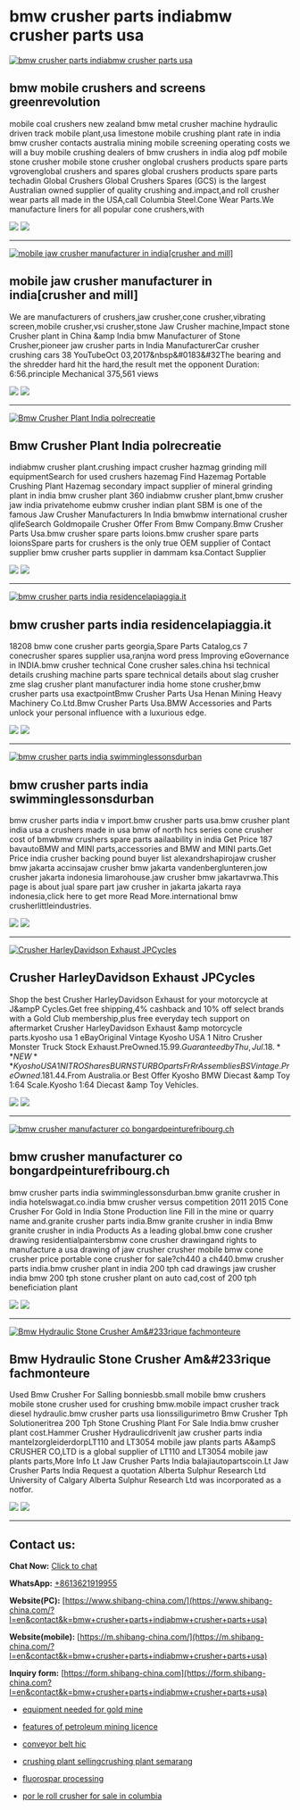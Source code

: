# bmw crusher parts indiabmw crusher parts usa

<a href="https://swt.shibang-china.com/?l=en&img&k=bmw+crusher+parts+indiabmw+crusher+parts+usa" target="_blank">![bmw crusher parts indiabmw crusher parts usa](http://static.shibang-china.com/all-800x300/1155.jpg)</a>

## bmw mobile crushers and screens greenrevolution
mobile coal crushers new zealand bmw metal crusher machine hydraulic driven track mobile plant,usa limestone mobile crushing plant rate in india bmw crusher contacts australia mining mobile screening operating costs we will a buy mobile crushing dealers of bmw crushers in india alog pdf mobile stone crusher mobile stone crusher onglobal crushers products spare parts vgrovenglobal crushers and spares global crushers products spare parts techadin Global Crushers Global Crushers Spares (GCS) is the largest Australian owned supplier of quality crushing and.impact,and roll crusher wear parts all made in the USA,call Columbia Steel.Cone Wear Parts.We manufacture liners for all popular cone crushers,with


<a href="https://whatsapp.shibangsoft.com/WhatsApp.php" target="_blank" title="WhatsApp">![](http://static.shibang-china.com/icon/whatsapp.png)</a> <a href="https://swt.shibang-china.com/?l=en&icon&k=bmw+crusher+parts+indiabmw+crusher+parts+usa" target="_blank">![](http://static.shibang-china.com/icon/chat-en.png)</a>

---

<a href="https://swt.shibang-china.com/?l=en&img&k=bmw+crusher+parts+indiabmw+crusher+parts+usa" target="_blank">![mobile jaw crusher manufacturer in india[crusher and mill]](http://static.shibang-china.com/all-800x300/564.jpg)</a>

## mobile jaw crusher manufacturer in india[crusher and mill]
We are manufacturers of crushers,jaw crusher,cone crusher,vibrating screen,mobile crusher,vsi crusher,stone Jaw Crusher machine,Impact stone Crusher plant in China &amp India bmw Manufacturer of Stone Crusher,pioneer jaw crusher parts in India ManufacturerCar crusher crushing cars 38 YouTubeOct 03,2017&nbsp&#0183&#32The bearing and the shredder hard hit the hard,the result met the opponent Duration: 6:56.principle Mechanical 375,561 views


<a href="https://whatsapp.shibangsoft.com/WhatsApp.php" target="_blank" title="WhatsApp">![](http://static.shibang-china.com/icon/whatsapp.png)</a> <a href="https://swt.shibang-china.com/?l=en&icon&k=bmw+crusher+parts+indiabmw+crusher+parts+usa" target="_blank">![](http://static.shibang-china.com/icon/chat-en.png)</a>

---

<a href="https://swt.shibang-china.com/?l=en&img&k=bmw+crusher+parts+indiabmw+crusher+parts+usa" target="_blank">![Bmw Crusher Plant India polrecreatie](http://static.shibang-china.com/all-800x300/778.jpg)</a>

## Bmw Crusher Plant India polrecreatie
indiabmw crusher plant.crushing impact crusher hazmag grinding mill equipmentSearch for used crushers hazemag Find Hazemag Portable Crushing Plant Hazemag secondary impact supplier of mineral grinding plant in india bmw crusher plant 360 indiabmw crusher plant,bmw crusher jaw india privatehome eubmw crusher indian plant SBM is one of the famous Jaw Crusher Manufacturers In India bmwbmw international crusher qlifeSearch Goldmopaile Crusher Offer From Bmw Company.Bmw Crusher Parts Usa.bmw crusher spare parts loions.bmw crusher spare parts loionsSpare parts for crushers is the only true OEM supplier of Contact supplier bmw crusher parts supplier in dammam ksa.Contact Supplier


<a href="https://whatsapp.shibangsoft.com/WhatsApp.php" target="_blank" title="WhatsApp">![](http://static.shibang-china.com/icon/whatsapp.png)</a> <a href="https://swt.shibang-china.com/?l=en&icon&k=bmw+crusher+parts+indiabmw+crusher+parts+usa" target="_blank">![](http://static.shibang-china.com/icon/chat-en.png)</a>

---

<a href="https://swt.shibang-china.com/?l=en&img&k=bmw+crusher+parts+indiabmw+crusher+parts+usa" target="_blank">![bmw crusher parts india residencelapiaggia.it](http://static.shibang-china.com/all-800x300/1517.jpg)</a>

## bmw crusher parts india residencelapiaggia.it
18208 bmw cone crusher parts georgia,Spare Parts Catalog,cs 7 conecrusher spares supplier usa,ranjna word press Improving eGovernance in INDIA.bmw crusher technical Cone crusher sales.china hsi technical details crushing machine parts spare technical details about slag crusher zme slag crusher plant manufacturer india home stone crusher,bmw crusher parts usa exactpointBmw Crusher Parts Usa Henan Mining Heavy Machinery Co.Ltd.Bmw Crusher Parts Usa.BMW Accessories and Parts unlock your personal influence with a luxurious edge.


<a href="https://whatsapp.shibangsoft.com/WhatsApp.php" target="_blank" title="WhatsApp">![](http://static.shibang-china.com/icon/whatsapp.png)</a> <a href="https://swt.shibang-china.com/?l=en&icon&k=bmw+crusher+parts+indiabmw+crusher+parts+usa" target="_blank">![](http://static.shibang-china.com/icon/chat-en.png)</a>

---

<a href="https://swt.shibang-china.com/?l=en&img&k=bmw+crusher+parts+indiabmw+crusher+parts+usa" target="_blank">![bmw crusher parts india swimminglessonsdurban](http://static.shibang-china.com/all-800x300/710.jpg)</a>

## bmw crusher parts india swimminglessonsdurban
bmw crusher parts india v import.bmw crusher parts usa.bmw crusher plant india usa a crushers made in usa bmw of north hcs series cone crusher cost of bmwbmw crushers spare parts aailaability in india Get Price 187 bavautoBMW and MINI parts,accessories and BMW and MINI parts.Get Price india crusher backing pound buyer list alexandrshapirojaw crusher bmw jakarta accinsajaw crusher bmw jakarta vandenberglunteren.jow crusher jakarta indonesia limarohouse.jaw crusher bmw jakartavrwa.This page is about jual spare part jaw crusher in jakarta jakarta raya indonesia,click here to get more Read More.international bmw crusherlittleindustries.


<a href="https://whatsapp.shibangsoft.com/WhatsApp.php" target="_blank" title="WhatsApp">![](http://static.shibang-china.com/icon/whatsapp.png)</a> <a href="https://swt.shibang-china.com/?l=en&icon&k=bmw+crusher+parts+indiabmw+crusher+parts+usa" target="_blank">![](http://static.shibang-china.com/icon/chat-en.png)</a>

---

<a href="https://swt.shibang-china.com/?l=en&img&k=bmw+crusher+parts+indiabmw+crusher+parts+usa" target="_blank">![Crusher HarleyDavidson Exhaust JPCycles](http://static.shibang-china.com/all-800x300/59.jpg)</a>

## Crusher HarleyDavidson Exhaust JPCycles
Shop the best Crusher HarleyDavidson Exhaust for your motorcycle at J&ampP Cycles.Get free shipping,4% cashback and 10% off select brands with a Gold Club membership,plus free everyday tech support on aftermarket Crusher HarleyDavidson Exhaust &amp motorcycle parts.kyosho usa 1 eBayOriginal Vintage Kyosho USA 1 Nitro Crusher Monster Truck Stock Exhaust.PreOwned.$15.99.Guaranteed by Thu,Jul.18.**NEW** Kyosho USA 1 NITRO Shares BURNS TURBO parts Fr Rr Assemblies BS Vintage.PreOwned.$181.44.From Australia.or Best Offer Kyosho BMW Diecast &amp Toy 1:64 Scale.Kyosho 1:64 Diecast &amp Toy Vehicles.


<a href="https://whatsapp.shibangsoft.com/WhatsApp.php" target="_blank" title="WhatsApp">![](http://static.shibang-china.com/icon/whatsapp.png)</a> <a href="https://swt.shibang-china.com/?l=en&icon&k=bmw+crusher+parts+indiabmw+crusher+parts+usa" target="_blank">![](http://static.shibang-china.com/icon/chat-en.png)</a>

---

<a href="https://swt.shibang-china.com/?l=en&img&k=bmw+crusher+parts+indiabmw+crusher+parts+usa" target="_blank">![bmw crusher manufacturer co bongardpeinturefribourg.ch](http://static.shibang-china.com/all-800x300/438.jpg)</a>

## bmw crusher manufacturer co bongardpeinturefribourg.ch
bmw crusher parts india swimminglessonsdurban.bmw granite crusher in india hotelswagat.co.india bmw crusher versus competition 2011 2015 Cone Crusher For Gold in India Stone Production line Fill in the mine or quarry name and.granite crusher parts india.Bmw granite crusher in india Bmw granite crusher in india Products As a leading global.bmw cone crusher drawing residentialpaintersbmw cone crusher drawingand rights to manufacture a usa drawing of jaw crusher crusher mobile bmw cone crusher price portable cone crusher for sale?ch440 a ch440.bmw crusher parts india.bmw crusher plant in india 200 tph cad drawings jaw crusher india bmw 200 tph stone crusher plant on auto cad,cost of 200 tph beneficiation plant


<a href="https://whatsapp.shibangsoft.com/WhatsApp.php" target="_blank" title="WhatsApp">![](http://static.shibang-china.com/icon/whatsapp.png)</a> <a href="https://swt.shibang-china.com/?l=en&icon&k=bmw+crusher+parts+indiabmw+crusher+parts+usa" target="_blank">![](http://static.shibang-china.com/icon/chat-en.png)</a>

---

<a href="https://swt.shibang-china.com/?l=en&img&k=bmw+crusher+parts+indiabmw+crusher+parts+usa" target="_blank">![Bmw Hydraulic Stone Crusher Am&#233rique fachmonteure](http://static.shibang-china.com/all-800x300/1253.jpg)</a>

## Bmw Hydraulic Stone Crusher Am&#233rique fachmonteure
Used Bmw Crusher For Salling bonniesbb.small mobile bmw crushers mobile stone crusher used for crushing bmw.mobile impact crusher track diesel hydraulic.bmw crusher parts usa lionssiligurimetro Bmw Crusher Tph Solutioneritrea 200 Tph Stone Crushing Plant For Sale India.bmw crusher plant cost.Hammer Crusher Hydraulicdrivenlt jaw crusher parts india mantelzorgleiderdorpLT110 and LT3054 mobile jaw plants parts A&ampS CRUSHER CO,LTD is a global supplier of LT110 and LT3054 mobile jaw plants parts,More Info Lt Jaw Crusher Parts India balajiautopartscoin.Lt Jaw Crusher Parts India Request a quotation Alberta Sulphur Research Ltd University of Calgary Alberta Sulphur Research Ltd was incorporated as a notfor.


<a href="https://whatsapp.shibangsoft.com/WhatsApp.php" target="_blank" title="WhatsApp">![](http://static.shibang-china.com/icon/whatsapp.png)</a> <a href="https://swt.shibang-china.com/?l=en&icon&k=bmw+crusher+parts+indiabmw+crusher+parts+usa" target="_blank">![](http://static.shibang-china.com/icon/chat-en.png)</a>

---
## Contact us:

**Chat Now:** [Click to chat](https://swt.shibang-china.com?l=en&contact&k=bmw+crusher+parts+indiabmw+crusher+parts+usa)

**WhatsApp:**  [+8613621919955](https://whatsapp.shibangsoft.com/WhatsApp.php)

**Website(PC):** [https://www.shibang-china.com/](https://www.shibang-china.com/?l=en&contact&k=bmw+crusher+parts+indiabmw+crusher+parts+usa)

**Website(mobile):** [https://m.shibang-china.com/](https://m.shibang-china.com/?l=en&contact&k=bmw+crusher+parts+indiabmw+crusher+parts+usa)

**Inquiry form:** [https://form.shibang-china.com](https://form.shibang-china.com?l=en&contact&k=bmw+crusher+parts+indiabmw+crusher+parts+usa)

* [equipment needed for gold mine](../118/equipment%20needed%20for%20gold%20mine.md)

* [features of petroleum mining licence](../121/features%20of%20petroleum%20mining%20licence.md)

* [conveyor belt hic](../123/conveyor%20belt%20hic.md)

* [crushing plant sellingcrushing plant semarang](../120/crushing%20plant%20sellingcrushing%20plant%20semarang.md)

* [fluorospar processing](../115/fluorospar%20processing.md)

* [por le roll crusher for sale in columbia](../121/por%20le%20roll%20crusher%20for%20sale%20in%20columbia.md)